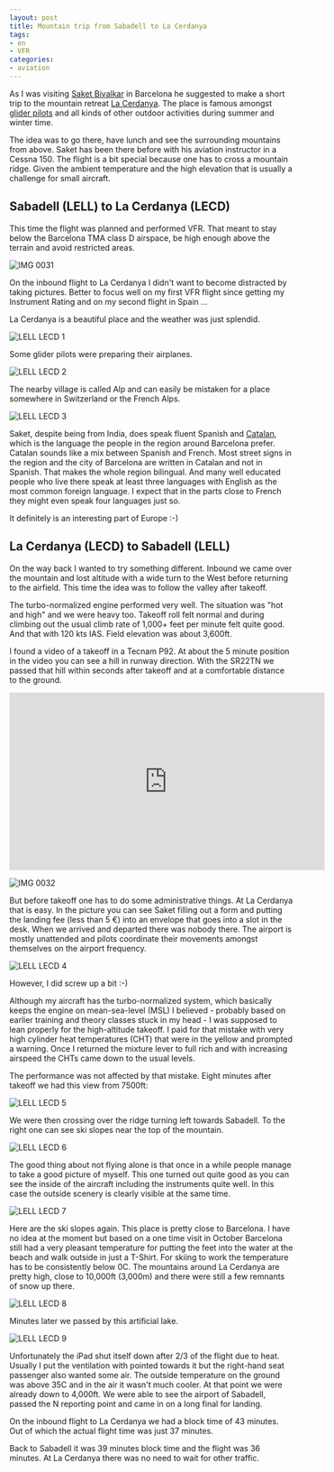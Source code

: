 ```yaml
---
layout: post
title: Mountain trip from Sabadell to La Cerdanya
tags:
- en
- VFR
categories:
- aviation
---
```

As I was visiting [Saket Bivalkar](http://saketbivalkar.com) in Barcelona he suggested to make a short trip to the mountain retreat [La Cerdanya](https://en.wikipedia.org/wiki/Cerdanya). The place is famous amongst [glider pilots](http://www.aerodromlacerdanya.cat/flypyrenees/lacerdanya-activities.html) and all kinds of other outdoor activities during summer and winter time.

The idea was to go there, have lunch and see the surrounding mountains from above. Saket has been there before with his aviation instructor in a Cessna 150. The flight is a bit special because one has to cross a mountain ridge. Given the ambient temperature and the high elevation that is usually a challenge for small aircraft.

## Sabadell (LELL) to La Cerdanya (LECD)
This time the flight was planned and performed VFR. That meant to stay below the Barcelona TMA class D airspace, be high enough above the terrain and avoid restricted areas.

![IMG 0031](/img/posts/2015-07-LELL-LECD/IMG_0031.PNG)

On the inbound flight to La Cerdanya I didn't want to become distracted by taking pictures. Better to focus well on my first VFR flight since getting my Instrument Rating and on my second flight in Spain ...

La Cerdanya is a beautiful place and the weather was just splendid.

![LELL LECD 1](/img/posts/2015-07-LELL-LECD/LELL-LECD-1.jpg)

Some glider pilots were preparing their airplanes.

![LELL LECD 2](/img/posts/2015-07-LELL-LECD/LELL-LECD-2.jpg)

The nearby village is called Alp and can easily be mistaken for a place somewhere in Switzerland or the French Alps.

![LELL LECD 3](/img/posts/2015-07-LELL-LECD/LELL-LECD-3.jpg)

Saket, despite being from India, does speak fluent Spanish and [Catalan](https://en.wikipedia.org/wiki/Catalan_language), which is the language the people in the region around Barcelona prefer. Catalan sounds like a mix between Spanish and French. Most street signs in the region and the city of Barcelona are written in Catalan and not in Spanish. That makes the whole region bilingual. And many well educated people who live there speak at least three languages with English as the most common foreign language. I expect that in the parts close to French they might even speak four languages just so.

It definitely is an interesting part of Europe :-)


## La Cerdanya (LECD) to Sabadell (LELL)
On the way back I wanted to try something different. Inbound we came over the mountain and lost altitude with a wide turn to the West before returning to the airfield. This time the idea was to follow the valley after takeoff.

The turbo-normalized engine performed very well. The situation was "hot and high" and we were heavy too. Takeoff roll felt normal and during climbing out the usual climb rate of 1,000+ feet per minute felt quite good. And that with 120 kts IAS. Field elevation was about 3,600ft.

I found a video of a takeoff in a Tecnam P92. At about the 5 minute position in the video you can see a hill in runway direction. With the SR22TN we passed that hill within seconds after takeoff and at a comfortable distance to the ground.

<center>
<iframe width="560" height="315" src="https://www.youtube.com/embed/r75T5ZiRiOc" frameborder="0" allowfullscreen></iframe>
</center>

![IMG 0032](/img/posts/2015-07-LELL-LECD/IMG_0032.PNG)

But before takeoff one has to do some administrative things. At La Cerdanya that is easy. In the picture you can see Saket filling out a form and putting the landing fee (less than 5 €) into an envelope that goes into a slot in the desk. When we arrived and departed there was nobody there. The airport is mostly unattended and pilots coordinate their movements amongst themselves on the airport frequency.

![LELL LECD 4](/img/posts/2015-07-LELL-LECD/LELL-LECD-4.jpg)

However, I did screw up a bit :-)

Although my aircraft has the turbo-normalized system, which basically keeps the engine on mean-sea-level (MSL) I believed - probably based on earlier training and theory classes stuck in my head - I was supposed to lean properly for the high-altitude takeoff. I paid for that mistake with very high cylinder heat temperatures (CHT) that were in the yellow and prompted a warning. Once I returned the mixture lever to full rich and with increasing airspeed the CHTs came down to the usual levels.

The performance was not affected by that mistake. Eight minutes after takeoff we had this view from 7500ft:

![LELL LECD 5](/img/posts/2015-07-LELL-LECD/LELL-LECD-5.jpg)

We were then crossing over the ridge turning left towards Sabadell. To the right one can see ski slopes near the top of the mountain.

![LELL LECD 6](/img/posts/2015-07-LELL-LECD/LELL-LECD-6.jpg)

The good thing about not flying alone is that once in a while people manage to take a good picture of myself. This one turned out quite good as you can see the inside of the aircraft including the instruments quite well. In this case the outside scenery is clearly visible at the same time.

![LELL LECD 7](/img/posts/2015-07-LELL-LECD/LELL-LECD-7.jpg)

Here are the ski slopes again. This place is pretty close to Barcelona. I have no idea at the moment but based on a one time visit in October Barcelona still had a very pleasant temperature for putting the feet into the water at the beach and walk outside in just a T-Shirt. For skiing to work the temperature has to be consistently below 0C. The mountains around La Cerdanya are pretty high, close to 10,000ft (3,000m) and there were still a few remnants of snow up there.

![LELL LECD 8](/img/posts/2015-07-LELL-LECD/LELL-LECD-8.jpg)

Minutes later we passed by this artificial lake.

![LELL LECD 9](/img/posts/2015-07-LELL-LECD/LELL-LECD-9.jpg)

Unfortunately the iPad shut itself down after 2/3 of the flight due to heat. Usually I put the ventilation with pointed towards it but the right-hand seat passenger also wanted some air. The outside temperature on the ground was above 35C and in the air it wasn't much cooler. At that point we were already down to 4,000ft. We were able to see the airport of Sabadell, passed the N reporting point and came in on a long final for landing.

On the inbound flight to La Cerdanya we had a block time of 43 minutes. Out of which the actual flight time was just 37 minutes.

Back to Sabadell it was 39 minutes block time and the flight was 36 minutes. At La Cerdanya there was no need to wait for other traffic.